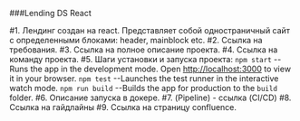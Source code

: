 ###Lending DS React

#1. Лендинг создан на react. Представляет собой одностраничный сайт с определенными блоками: header, mainblock etc.
#2. Ссылка на требования.
#3. Ссылка на полное описание проекта.
#4. Ссылка на команду проекта.
#5. Шаги установки и запуска проекта:
`npm start`
--Runs the app in the development mode.
Open [http://localhost:3000](http://localhost:3000) to view it in your browser.
`npm test`
--Launches the test runner in the interactive watch mode.
`npm run build`
--Builds the app for production to the `build` folder.
#6. Описание запуска в докере.
#7. (Pipeline) - ссылка (CI/CD)
#8. Ссылка на гайдлайны
#9. Ссылка на страницу confluence.
